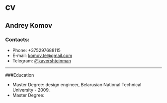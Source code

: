 # cv

## Andrey Komov

### Contacts:
* Phone: +375297688115
* E-mail: komov.te@gmail.com
* Telegram: [@kavershteinman](http://t.me/kavershteinman)

-----

###Education
* Master Degree: design engineer, Belarusian National Technical University - 2009.
* Master Degree: 